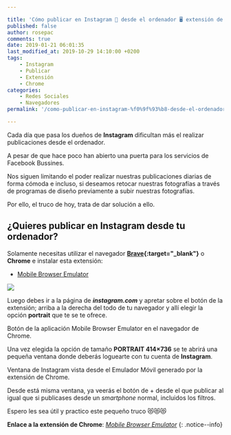 ```yaml
---

title: 'Cómo publicar en Instagram 📸 desde el ordenador 🖥 extensión de Chrome: Mobile Browser Emulator'
published: false
author: rosepac
comments: true
date: 2019-01-21 06:01:35
last_modified_at: 2019-10-29 14:10:00 +0200
tags:
    - Instagram
    - Publicar
    - Extensión
    - Chrome
categories:
    - Redes Sociales
    - Navegadores
permalink: '/como-publicar-en-instagram-%f0%9f%93%b8-desde-el-ordenador-%f0%9f%96%a5-extension-de-chrome-mobile-browser-emulator/'

---
```


Cada día que pasa los dueños de **Instagram** dificultan más el realizar publicaciones desde el ordenador.

A pesar de que hace poco han abierto una puerta para los servicios de Facebook Bussines.

Nos siguen limitando el poder realizar nuestras publicaciones diarias de forma cómoda e incluso, si deseamos retocar nuestras fotografías a través de programas de diseño previamente a subir nuestras fotografías.

Por ello, el truco de hoy, trata de dar solución a ello.

## ¿Quieres publicar en Instagram desde tu ordenador?

Solamente necesitas utilizar el navegador **[Brave](https://kutt.it/rosepacbrave){:target="_blank"}** o **Chrome** e instalar esta extensión:

* [Mobile Browser Emulator][1]

[![](https://i.ibb.co/gPzLkwj/image.png)](https://i.ibb.co/gPzLkwj/image.png "Extensión para la Simulación Móvil en Brave y Chrome")

Luego debes ir a la página de **_instagram.com_** y apretar sobre el botón de la extensión; arriba a la derecha del todo de tu navegador y allí elegir la opción **portrait** que te se te ofrece.

Botón de la aplicación Mobile Browser Emulator en el navegador de Chrome.

Una vez elegida la opción de tamaño **PORTRAIT 414&#215;736** se te abrirá una pequeña ventana donde deberás loguearte con tu cuenta de **Instagram**.

Ventana de Instagram vista desde el Emulador Móvil generado por la extensión de Chrome.

Desde está misma ventana, ya veerás el botón de + desde el que publicar al igual que si publicases desde un _smartphone_ normal, incluidos los filtros.

Espero les sea útil y practico este pequeño truco &#x1f63b;&#x1f63b;&#x1f63b;

**Enlace a la extensión de Chrome**: _[Mobile Browser Emulator][1]_
{: .notice--info}

[1]: https://kutt.it/mobileemulator